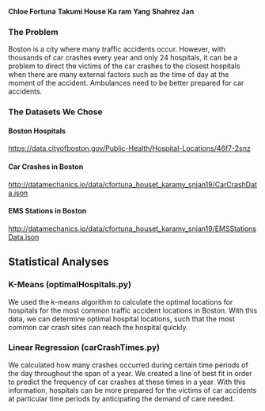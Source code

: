 **Chloe Fortuna**
**Takumi House**
**Ka ram Yang**
**Shahrez Jan**

### The Problem

Boston is a city where many traffic accidents occur. However, with thousands of car crashes every year and only 24 hospitals, it can be a problem to direct the victims of the car crashes to the closest hospitals when there are many external factors such as the time of day at the moment of the accident. Ambulances need to be better prepared for car accidents.

### The Datasets We Chose

#### Boston Hospitals
https://data.cityofboston.gov/Public-Health/Hospital-Locations/46f7-2snz

#### Car Crashes in Boston
http://datamechanics.io/data/cfortuna_houset_karamy_snjan19/CarCrashData.json

#### EMS Stations in Boston
http://datamechanics.io/data/cfortuna_houset_karamy_snjan19/EMSStationsData.json


## Statistical Analyses

### K-Means (optimalHospitals.py)
We used the k-means algorithm to calculate the optimal locations for hospitals for the most common traffic accident locations in Boston. With this data, we can determine optimal hospital locations, such that the most common car crash sites can reach the hospital quickly.

### Linear Regression (carCrashTimes.py)
We calculated how many crashes occurred during certain time periods of the day throughout the span of a year. We created a line of best fit in order to predict the frequency of car crashes at these times in a year. With this information, hospitals can be more prepared for the victims of car accidents at particular time periods by anticipating the demand of care needed.

